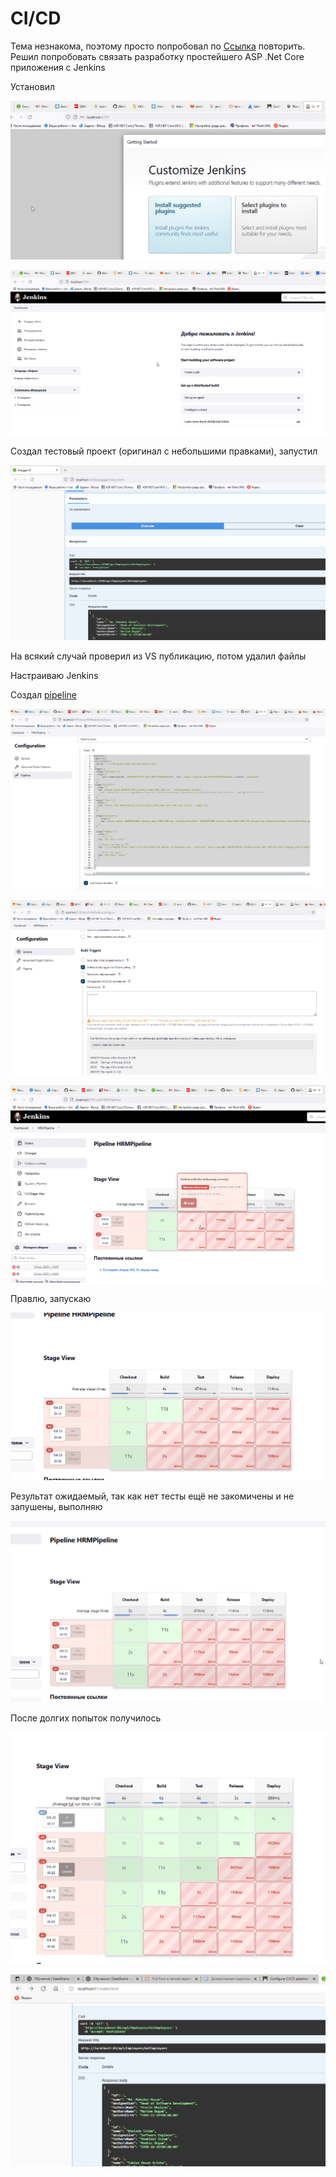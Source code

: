 ﻿# CI/CD

Тема незнакома, поэтому просто попробовал по [Ссылка](https://mahedee.net/configure-ci-cd-pipeline-with-jenkins-github-and-asp.net-core/) повторить.
Решил попробовать связать разработку простейшего ASP .Net Core приложения с Jenkins

Установил

![screenshot 01](screenshots/01.png)

![screenshot 02](screenshots/02.png)


Создал тестовый проект (оригинал с небольшими правками), запустил

![screenshot 03](screenshots/03.png)

На всякий случай проверил из VS публикацию, потом удалил файлы

Настраиваю Jenkins

Создал [pipeline](pipeline.json) 

![screenshot 04](screenshots/04.png)

![screenshot 05](screenshots/05.png)

![screenshot 06](screenshots/06.png)

Правлю, запускаю

![screenshot 07](screenshots/07.png)

Результат ожидаемый, так как нет тесты ещё не закомичены и не запушены,
выполняю

![screenshot 08](screenshots/08.png)


После долгих попыток получилось

![screenshot 09](screenshots/09.png)

![screenshot 10](screenshots/10.png)

